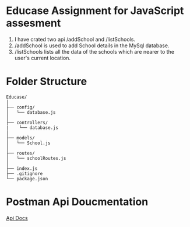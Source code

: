 # Educase Assignment for JavaScript assesment
1. I have crated two api /addSchool and /listSchools.
2. /addSchool is used to add School details in the MySql database.
3. /listSchools lists all the data of the schools which are nearer to the user's current location.

# Folder Structure
```
Educase/
│
├── config/
│   └── database.js
│
├── controllers/
|    └── database.js
│
├── models/
│   └── School.js
│
├── routes/
│   └── schoolRoutes.js
│
├── index.js
├── .gitignore
└── package.json
```

# Postman Api Doucmentation
[Api Docs](https://documenter.getpostman.com/view/30543263/2sAXjDebH9)
